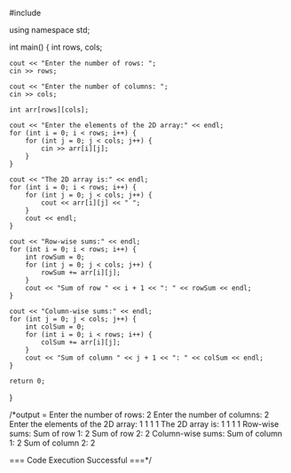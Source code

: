 #include <iostream>

using namespace std;

int main() {
    int rows, cols;

    cout << "Enter the number of rows: ";
    cin >> rows;

    cout << "Enter the number of columns: ";
    cin >> cols;

    int arr[rows][cols];

    cout << "Enter the elements of the 2D array:" << endl;
    for (int i = 0; i < rows; i++) {
        for (int j = 0; j < cols; j++) {
            cin >> arr[i][j];
        }
    }

    cout << "The 2D array is:" << endl;
    for (int i = 0; i < rows; i++) {
        for (int j = 0; j < cols; j++) {
            cout << arr[i][j] << " ";
        }
        cout << endl;
    }

    cout << "Row-wise sums:" << endl;
    for (int i = 0; i < rows; i++) {
        int rowSum = 0;
        for (int j = 0; j < cols; j++) {
            rowSum += arr[i][j];
        }
        cout << "Sum of row " << i + 1 << ": " << rowSum << endl;
    }

    cout << "Column-wise sums:" << endl;
    for (int j = 0; j < cols; j++) {
        int colSum = 0;
        for (int i = 0; i < rows; i++) {
            colSum += arr[i][j];
        }
        cout << "Sum of column " << j + 1 << ": " << colSum << endl;
    }

    return 0;
}

/*output = 
Enter the number of rows: 2
Enter the number of columns: 2
Enter the elements of the 2D array:
1
1
1
1
The 2D array is:
1 1 
1 1 
Row-wise sums:
Sum of row 1: 2
Sum of row 2: 2
Column-wise sums:
Sum of column 1: 2
Sum of column 2: 2


=== Code Execution Successful ===*/
